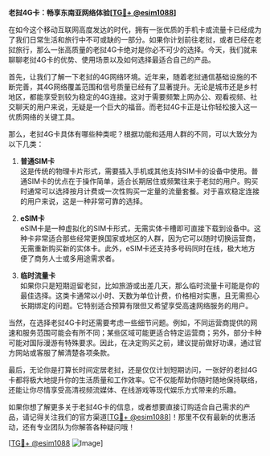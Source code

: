 **老挝4G卡：畅享东南亚网络体验[[TG💪+ @esim1088](https://t.me/s/esim1088)]**

在如今这个移动互联网高度发达的时代，拥有一张优质的手机卡或流量卡已经成为了我们日常生活和旅行中不可或缺的一部分。如果你计划前往老挝，或者已经在老挝旅行，那么一张高质量的老挝4G卡绝对是你必不可少的选择。今天，我们就来聊聊老挝4G卡的优势、使用场景以及如何选择最适合自己的产品。

首先，让我们了解一下老挝的4G网络环境。近年来，随着老挝通信基础设施的不断完善，其4G网络覆盖范围和信号质量已经有了显著提升。无论是城市还是乡村地区，都能享受到较为稳定的4G连接。这对于需要频繁上网办公、观看视频、社交聊天的用户来说，无疑是一个巨大的福音。而老挝4G卡正是让你轻松接入这一优质网络的关键工具。

那么，老挝4G卡具体有哪些种类呢？根据功能和适用人群的不同，可以大致分为以下几类：

1. **普通SIM卡**  
   这是传统的物理卡片形式，需要插入手机或其他支持SIM卡的设备中使用。普通SIM卡的优点在于操作简单，适合长期居住或频繁往来于老挝的用户。购买时通常可以选择按月计费或一次性购买一定量的流量套餐。对于喜欢稳定连接的用户来说，这是一种非常可靠的选择。

2. **eSIM卡**  
   eSIM卡是一种虚拟化的SIM卡形式，无需实体卡槽即可直接下载到设备中。这种卡非常适合那些经常更换国家或地区的人群，因为它可以随时切换运营商，无需重新购买新的实体卡。此外，eSIM卡还支持多号码同时在线，极大地方便了商务人士或多用途需求者。

3. **临时流量卡**  
   如果你只是短期逗留老挝，比如旅游或出差几天，那么临时流量卡可能是你的最佳选择。这类卡通常以小时、天数为单位计费，价格相对实惠，且无需担心长期绑定的问题。它特别适合预算有限但又希望享受高速网络服务的用户。

当然，在选择老挝4G卡时还需要考虑一些细节问题。例如，不同运营商提供的网速和服务范围可能会有所不同；某些区域可能更适合特定运营商；另外，部分卡种可能对国际漫游有特殊要求。因此，在决定购买之前，建议提前做好功课，通过官方网站或客服了解清楚各项条款。

最后，无论你是打算长时间定居老挝，还是仅仅计划短期访问，一张好的老挝4G卡都将极大地提升你的生活质量和工作效率。它不仅能帮助你随时随地保持联络，还能让你尽情享受高清视频流媒体、在线游戏等现代娱乐方式带来的乐趣。

如果你想了解更多关于老挝4G卡的信息，或者想要直接订购适合自己需求的产品，请记得关注我们的官方渠道[[TG💪+ @esim1088](https://t.me/s/esim1088)]！那里不仅有最新的优惠活动，还有专业团队为你解答各种疑问哦！

[[TG💪+ @esim1088](https://t.me/s/esim1088) ![Image](https://i.postimg.cc/4NQfJmqS/Snipaste-2025-05-13-00-14-12.png)]